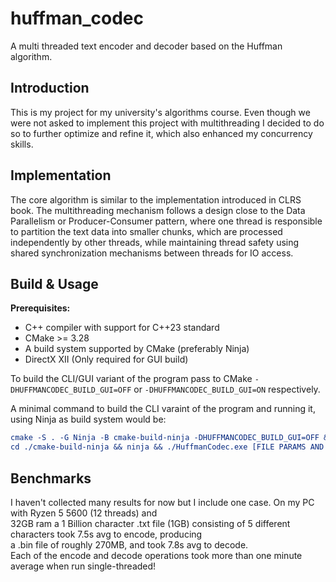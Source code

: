 # huffman_codec
A multi threaded text encoder and decoder based on the Huffman algorithm.  

## Introduction
This is my project for my university's algorithms course. Even though we were not asked to implement this project with multithreading I decided to do so to further optimize and refine it, which also enhanced my concurrency skills. 

## Implementation
The core algorithm is similar to the implementation introduced in CLRS book. The multithreading mechanism follows a design close to the Data Parallelism or Producer-Consumer pattern, where one thread is responsible to partition the text data into smaller chunks, which are processed independently by other threads, while maintaining thread safety using shared synchronization mechanisms between threads for IO access.

## Build & Usage
**Prerequisites:** 
- C++ compiler with support for C++23 standard
- CMake >= 3.28
- A build system supported by CMake (preferably Ninja)
- DirectX XII (Only required for GUI build)  

To build the CLI/GUI variant of the program pass to CMake ```-DHUFFMANCODEC_BUILD_GUI=OFF``` or
```-DHUFFMANCODEC_BUILD_GUI=ON``` respectively.

A minimal command to build the CLI varaint of the program and running it, using Ninja as build system would be:
```cmake
cmake -S . -G Ninja -B cmake-build-ninja -DHUFFMANCODEC_BUILD_GUI=OFF &&  
cd ./cmake-build-ninja && ninja && ./HuffmanCodec.exe [FILE PARAMS AND OPTIONS]
```

## Benchmarks
I haven't collected many results for now but I include one case. On my PC with Ryzen 5 5600 (12 threads) and  
32GB  ram a 1 Billion character .txt file (1GB) consisting of  5 different characters took 7.5s avg to encode, producing  
a .bin file of roughly 270MB, and took 7.8s avg to decode.  
Each of the encode and decode operations took more than one minute average when run single-threaded!
